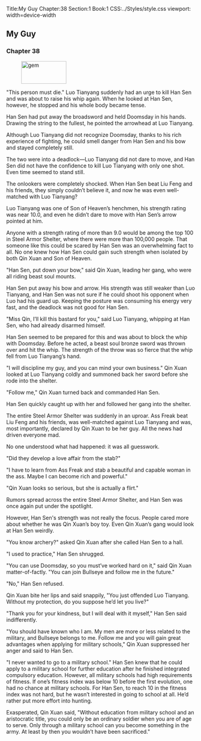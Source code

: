 Title:My Guy 
Chapter:38 
Section:1 
Book:1 
CSS:../Styles/style.css 
viewport: width=device-width
  
## My Guy
### Chapter 38 
<figure>
	<img src="../Images/gem.gif" alt="gem" id="gem" width="120" height="60" />
</figure>
  

  
  "This person must die." Luo Tianyang suddenly had an urge to kill Han Sen and was about to raise his whip again. When he looked at Han Sen, however, he stopped and his whole body became tense.

Han Sen had put away the broadsword and held Doomsday in his hands. Drawing the string to the fullest, he pointed the arrowhead at Luo Tianyang.

Although Luo Tianyang did not recognize Doomsday, thanks to his rich experience of fighting, he could smell danger from Han Sen and his bow and stayed completely still.

The two were into a deadlock—Luo Tianyang did not dare to move, and Han Sen did not have the confidence to kill Luo Tianyang with only one shot. Even time seemed to stand still.

The onlookers were completely shocked. When Han Sen beat Liu Feng and his friends, they simply couldn’t believe it, and now he was even well-matched with Luo Tianyang?

Luo Tianyang was one of Son of Heaven’s henchmen, his strength rating was near 10.0, and even he didn’t dare to move with Han Sen’s arrow pointed at him.

Anyone with a strength rating of more than 9.0 would be among the top 100 in Steel Armor Shelter, where there were more than 100,000 people. That someone like this could be scared by Han Sen was an overwhelming fact to all. No one knew how Han Sen could gain such strength when isolated by both Qin Xuan and Son of Heaven.

"Han Sen, put down your bow," said Qin Xuan, leading her gang, who were all riding beast soul mounts.

Han Sen put away his bow and arrow. His strength was still weaker than Luo Tianyang, and Han Sen was not sure if he could shoot his opponent when Luo had his guard up. Keeping the posture was consuming his energy very fast, and the deadlock was not good for Han Sen.

"Miss Qin, I’ll kill this bastard for you," said Luo Tianyang, whipping at Han Sen, who had already disarmed himself.

Han Sen seemed to be prepared for this and was about to block the whip with Doomsday. Before he acted, a beast soul bronze sword was thrown over and hit the whip. The strength of the throw was so fierce that the whip fell from Luo Tianyang’s hand.

"I will discipline my guy, and you can mind your own business." Qin Xuan looked at Luo Tianyang coldly and summoned back her sword before she rode into the shelter.

"Follow me," Qin Xuan turned back and commanded Han Sen.

Han Sen quickly caught up with her and followed her gang into the shelter.

The entire Steel Armor Shelter was suddenly in an uproar. Ass Freak beat Liu Feng and his friends, was well-matched against Luo Tianyang and was, most importantly, declared by Qin Xuan to be her guy. All the news had driven everyone mad.

No one understood what had happened: it was all guesswork.

"Did they develop a love affair from the stab?"

"I have to learn from Ass Freak and stab a beautiful and capable woman in the ass. Maybe I can become rich and powerful."

"Qin Xuan looks so serious, but she is actually a flirt."

Rumors spread across the entire Steel Armor Shelter, and Han Sen was once again put under the spotlight.

However, Han Sen's strength was not really the focus. People cared more about whether he was Qin Xuan’s boy toy. Even Qin Xuan’s gang would look at Han Sen weirdly.

"You know archery?" asked Qin Xuan after she called Han Sen to a hall.

"I used to practice," Han Sen shrugged.

"You can use Doomsday, so you must’ve worked hard on it," said Qin Xuan matter-of-factly. "You can join Bullseye and follow me in the future."

"No," Han Sen refused.

Qin Xuan bite her lips and said snappily, "You just offended Luo Tianyang. Without my protection, do you suppose he’d let you live?"

"Thank you for your kindness, but I will deal with it myself," Han Sen said indifferently.

"You should have known who I am. My men are more or less related to the military, and Bullseye belongs to me. Follow me and you will gain great advantages when applying for military schools," Qin Xuan suppressed her anger and said to Han Sen.

"I never wanted to go to a military school." Han Sen knew that he could apply to a military school for further education after he finished integrated compulsory education. However, all military schools had high requirements of fitness. If one’s fitness index was below 10 before the first evolution, one had no chance at military schools. For Han Sen, to reach 10 in the fitness index was not hard, but he wasn’t interested in going to school at all. He’d rather put more effort into hunting.

Exasperated, Qin Xuan said, "Without education from military school and an aristocratic title, you could only be an ordinary soldier when you are of age to serve. Only through a military school can you become something in the army. At least by then you wouldn’t have been sacrificed."
